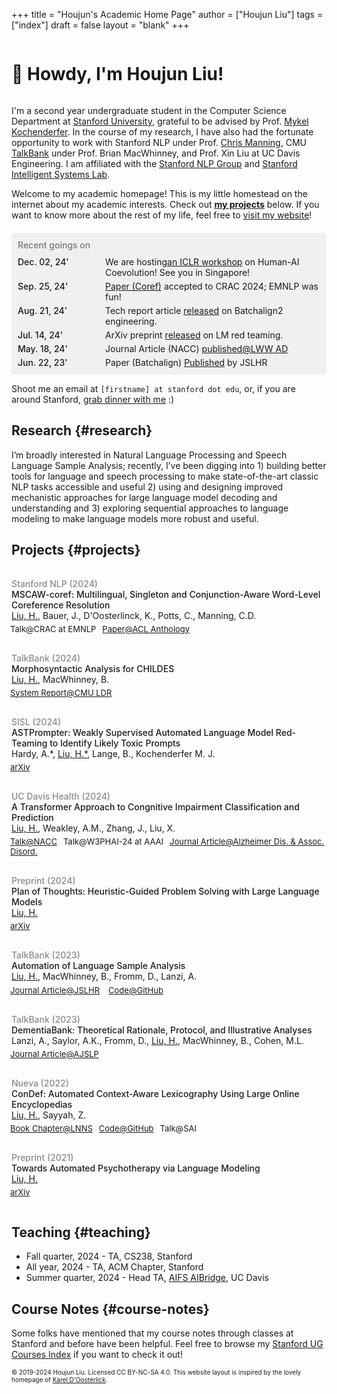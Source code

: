+++
title = "Houjun's Academic Home Page"
author = ["Houjun Liu"]
tags = ["index"]
draft = false
layout = "blank"
+++

<h1 style="display:inline-block"> 👋 Howdy, I'm Houjun Liu! </h1>

I'm a second year undergraduate student in the Computer Science Department at [Stanford University](https://www.stanford.edu/), grateful to be advised by Prof. [Mykel Kochenderfer](https://mykel.kochenderfer.com/). In the course of my research, I have also had the fortunate opportunity to work with Stanford NLP under Prof. [Chris Manning](https://nlp.stanford.edu/~manning/), CMU [TalkBank](https://talkbank.org/) under Prof. Brian MacWhinney, and Prof. Xin Liu at UC Davis Engineering. I am affiliated with the [Stanford NLP Group](https://nlp.stanford.edu/) and [Stanford Intelligent Systems Lab](https://sisl.stanford.edu/).

Welcome to my academic homepage! This is my little homestead on the internet about my academic interests. Check out ****[my projects](#projects)**** below. If you want to know more about the rest of my life, feel free to [visit my website](https://www.jemoka.com/)!

<div style="background-color: #f0f0f0; padding: 1px 10px; border-radius: 5px; margin-top: 20px">
<div style="margin: 10px 0">
<span style="color: #262626; font-weight:500; color: #292929; opacity:0.6; font-size: 14px">Recent goings on</span>
<div style="margin-top: 10px; display: grid; column-gap: 20px; row-gap: 5px; grid-template-columns: 120px auto">
<span style="font-weight: 500">Dec. 02, 24'</span> <span>We are hosting<a href="https://sites.google.com/stanford.edu/haic2025">an ICLR workshop</a> on Human-AI Coevolution! See you in Singapore!</span>
<span style="font-weight: 500">Sep. 25, 24'</span> <span><a href="https://aclanthology.org/2024.crac-1.4/">Paper (Coref)</a> accepted to CRAC 2024; EMNLP was fun!</span>
<span style="font-weight: 500">Aug. 21, 24'</span> <span>Tech report article <a href="https://ldr.lps.library.cmu.edu/article/810/galley/579/view/">released</a> on Batchalign2 engineering.</span>
<span style="font-weight: 500">Jul. 14, 24'</span> <span>ArXiv preprint <a href="https://arxiv.org/abs/2407.09447">released</a> on LM red teaming.</span>
<span style="font-weight: 500">May. 18, 24'</span> <span>Journal Article (NACC) <a href="https://doi.org/10.1097/WAD.0000000000000619">published@LWW AD</a></span>
<span style="font-weight: 500">Jun. 22, 23'</span> <span>Paper (Batchalign) <a  target="_top" href="https://www.ncbi.nlm.nih.gov/pmc/articles/PMC10555460/"  target="_top">Published</a> by JSLHR</span>
</div>
</div>
</div>

Shoot me an email at `[firstname] at stanford dot edu`, or, if you are around Stanford, [grab dinner with me](https://cal.com/houjun/dinner) :)


## Research {#research}

I’m broadly interested in Natural Language Processing and Speech Language Sample Analysis; recently, I’ve been digging into 1) building better tools for language and speech processing to make state-of-the-art classic NLP tasks accessible and useful 2) using and designing improved mechanistic approaches for large language model decoding and understanding and 3) exploring sequential approaches to language modeling to make language models more robust and useful.


## Projects {#projects}

<div style="padding: 15px 0">
<div style="font-weight: 500; font-size: 14px; opacity: 0.5">Stanford NLP (2024)</div>
<div style="font-weight: 500">MSCAW-coref: Multilingual, Singleton and Conjunction-Aware Word-Level Coreference Resolution</div>
<div><u>Liu, H.</u>, Bauer, J., D'Oosterlinck, K., Potts, C., Manning, C.D.</div>
<div style="padding-top: 5px; transform: translateX(-2px)"><span class="tag">Talk@CRAC at EMNLP</span><span class="tag"><a  target="_top" href="https://aclanthology.org/2024.crac-1.4/">Paper@ACL Anthology</a></span></div>
</div>

<div style="padding: 15px 0">
<div style="font-weight: 500; font-size: 14px; opacity: 0.5">TalkBank (2024)</div>
<div style="font-weight: 500">Morphosyntactic Analysis for CHILDES</div>
<div><u>Liu, H.</u>, MacWhinney, B.</div>
<div style="padding-top: 5px; transform: translateX(-2px)"><span class="tag"><a  target="_top" href="https://ldr.lps.library.cmu.edu/article/810/galley/579/view/">System Report@CMU LDR</a></span></div>
</div>

<div style="padding: 15px 0">
<div style="font-weight: 500; font-size: 14px; opacity: 0.5">SISL (2024)</div>
<div style="font-weight: 500">ASTPrompter: Weakly Supervised Automated Language Model Red-Teaming to Identify Likely Toxic Prompts</div>
<div>Hardy, A.*, <u>Liu, H.*</u>, Lange, B., Kochenderfer M. J.</div>
<div style="padding-top: 5px; transform: translateX(-2px)"><span class="tag"><a  target="_top" href="https://arxiv.org/abs/2407.09447">arXiv</a></span></div>
</div>

<div style="padding: 15px 0">
<div style="font-weight: 500; font-size: 14px; opacity: 0.5">UC Davis Health (2024)</div>
<div style="font-weight: 500">A Transformer Approach to Congnitive Impairment Classification and Prediction</div>
<div><u>Liu, H.</u>, Weakley, A.M., Zhang, J., Liu, X.</div>
<div style="padding-top: 5px; transform: translateX(-2px)"><span class="tag"><a  target="_top" href="https://docs.google.com/presentation/d/1J5WUGUXbVlG5Fl4cQdu6FuNVFTPB2NTW/edit?usp=sharing&ouid=112528726606349722398&rtpof=true&sd=true">Talk@NACC</a></span><span class="tag">Talk@W3PHAI-24 at AAAI</span><span class="tag"><a  target="_top" href="https://doi.org/10.1097/WAD.0000000000000619">Journal Article@Alzheimer Dis. & Assoc. Disord.</a></span></div>
</div>

<div style="padding: 15px 0">
<div style="font-weight: 500; font-size: 14px; opacity: 0.5">Preprint (2024)</div>
<div style="font-weight: 500">Plan of Thoughts: Heuristic-Guided Problem Solving with Large Language Models</div>
<div><u>Liu, H.</u></div>
<div style="padding-top: 5px; transform: translateX(-2px)"><span class="tag"><a  target="_top" href="https://arxiv.org/abs/2404.19055">arXiv</a></span></div>
</div>

<div style="padding: 15px 0">
<div style="font-weight: 500; font-size: 14px; opacity: 0.5">TalkBank (2023)</div>
<div style="font-weight: 500">Automation of Language Sample Analysis</div>
<div><u>Liu, H.</u>, MacWhinney, B., Fromm, D., Lanzi, A.</div>
<div style="padding-top: 5px; transform: translateX(-2px)">
<span class="tag"><a  target="_top" href="https://pubs.asha.org/doi/10.1044/2023_JSLHR-22-00642">Journal Article@JSLHR</a></span>
<span class="tag"><a  target="_top" href="https://github.com/talkbank/batchalign2">Code@GitHub</a></span>
</div>
</div>

<div style="padding: 15px 0">
<div style="font-weight: 500; font-size: 14px; opacity: 0.5">TalkBank (2023)</div>
<div style="font-weight: 500">DementiaBank: Theoretical Rationale, Protocol, and Illustrative Analyses</div>
<div>Lanzi, A., Saylor, A.K., Fromm, D., <u>Liu, H.</u>, MacWhinney, B., Cohen, M.L. </div>
<div style="padding-top: 5px; transform: translateX(-2px)"><span class="tag"><a  target="_top" href="https://doi.org/10.1044/2022_AJSLP-22-00281">Journal Article@AJSLP</a></span></div>
</div>

<div style="padding: 15px 0">
<div style="font-weight: 500; font-size: 14px; opacity: 0.5">Nueva (2022)</div>
<div style="font-weight: 500">ConDef: Automated Context-Aware Lexicography Using Large Online Encyclopedias</div>
<div><u>Liu, H.</u>, Sayyah, Z.</div>
<div style="padding-top: 5px; transform: translateX(-2px)"><span class="tag"><a  target="_top" href="https://doi.org/10.1007/978-3-031-10464-0_41">Book Chapter@LNNS</a></span><span class="tag"><a  target="_top" href="https://github.com/jklsnt/dictembed">Code@GitHub</a></span><span class="tag">Talk@SAI</span></div>
</div>

<div style="padding: 15px 0">
<div style="font-weight: 500; font-size: 14px; opacity: 0.5">Preprint (2021)</div>
<div style="font-weight: 500">Towards Automated Psychotherapy via Language Modeling</div>
<div><u>Liu, H.</u></div>
<div style="padding-top: 5px; transform: translateX(-2px)"><span class="tag"><a  target="_top" href="https://arxiv.org/abs/2104.10661">arXiv</a></span></div>
</div>


## Teaching {#teaching}

-   Fall quarter, 2024 - TA, CS238, Stanford
-   All year, 2024 - TA, ACM Chapter, Stanford
-   Summer quarter, 2024 - Head TA, [AIFS AIBridge](https://www.jemoka.com/posts/kbhaibridge_course_website/), UC Davis


## Course Notes {#course-notes}

Some folks have mentioned that my course notes through classes at Stanford and before have been helpful. Feel free to browse my [Stanford UG Courses Index](https://www.jemoka.com/posts/kbhstanford_courses_index/) if you want to check it out!

<style>
.tag {
font-size: 13px;
margin: 0 10px;
margin-left: 0;
cursor: default;
}
.tag > a {
border: 0 !important;
}
.tag > a:hover {
border-bottom: 0 !important;
}
</style>

<span style="font-size: 10px">© 2019-2024 Houjun Liu. Licensed CC BY-NC-SA 4.0. This website layout is inspired by the lovely homepage of <a  target="_top" href="https://kareldo.github.io/research">Karel D'Oosterlick</a>.</span>
